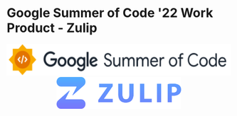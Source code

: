 # Google Summer of Code '22 Work Product - Zulip

<div align="center">
  <img
    src="https://raw.githubusercontent.com/sayamsamal/gsoc22-work-product/main/images/gsoc-logo.svg"
    alt="GSOC Logo"
    height="72px"/>
  <br/>
  <img
    src="https://raw.githubusercontent.com/sayamsamal/gsoc22-work-product/main/images/zulip-org-logo.svg"
    alt="Zulip Logo"
    height="72px"/>
</div>